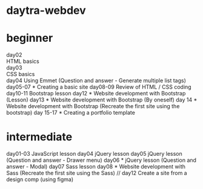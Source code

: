 # daytra-webdev

# beginner
  day02  
    HTML basics  
  day03  
    CSS basics  
  day04
    Using Emmet (Question and answer - Generate multiple list tags)
  day05-07
    * Creating a basic site
  day08-09
     Review of HTML / CSS coding
  day10-11
    Bootstrap lesson
  day12
    * Website development with Bootstrap (Lesson)
  day13
    * Website development with Bootstrap (By oneself)
  day 14
    * Website development with Bootstrap (Recreate the first site using the bootstrap)
  day 15-17
    * Creating a portfolio template

# intermediate
  day01-03
    JavaScript lesson
  day04
    jQuery lesson
  day05
    jQuery lesson (Question and answer - Drawer menu)
  day06
    * jQuery lesson (Question and answer - Modal)
  day07
    Sass lesson
  day08
    * Website development with Sass (Recreate the first site using the Sass)
  // day12
    Create a site from a design comp (using figma)
